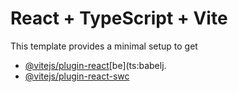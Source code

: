 # React + TypeScript + Vite
This template provides a minimal setup to get
- [@vitejs/plugin-react](https://github.com/vitejs/vite-plugin-react/blobmain/packgesplgn-ct/E)[be](ts:babelj.
- [@vitejs/plugin-react-swc](https://github.com/vitejs/vite-plugin-react-swc) 
